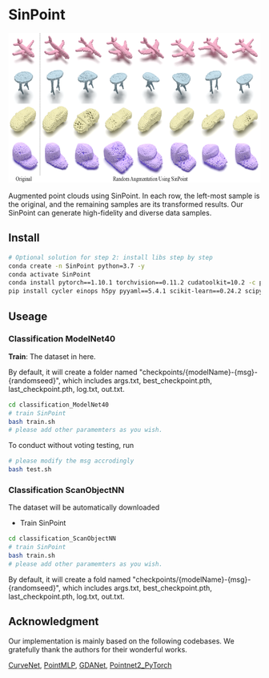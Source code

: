 # SinPoint

<div align="center">
  <img src="images/augments.png" width="650px" height="300px">
</div>

Augmented point clouds using SinPoint. In each row, the left-most sample is the original, and the remaining samples are its transformed results. Our SinPoint can generate high-fidelity and diverse data samples.


## Install

```bash
# Optional solution for step 2: install libs step by step
conda create -n SinPoint python=3.7 -y
conda activate SinPoint
conda install pytorch==1.10.1 torchvision==0.11.2 cudatoolkit=10.2 -c pytorch -y
pip install cycler einops h5py pyyaml==5.4.1 scikit-learn==0.24.2 scipy tqdm matplotlib==3.4.2
```


## Useage

### Classification ModelNet40
**Train**: The dataset in here.

By default, it will create a folder named "checkpoints/{modelName}-{msg}-{randomseed}", which includes args.txt, best_checkpoint.pth, last_checkpoint.pth, log.txt, out.txt.
```bash
cd classification_ModelNet40
# train SinPoint
bash train.sh
# please add other paramemters as you wish.
```

To conduct without voting testing, run
```bash
# please modify the msg accrodingly
bash test.sh
```

### Classification ScanObjectNN

The dataset will be automatically downloaded

- Train SinPoint 
```bash
cd classification_ScanObjectNN
# train SinPoint
bash train.sh
# please add other paramemters as you wish.
```
By default, it will create a fold named "checkpoints/{modelName}-{msg}-{randomseed}", which includes args.txt, best_checkpoint.pth, last_checkpoint.pth, log.txt, out.txt.

## Acknowledgment

Our implementation is mainly based on the following codebases. We gratefully thank the authors for their wonderful works.

[CurveNet](https://github.com/tiangexiang/CurveNet),
[PointMLP](https://github.com/ma-xu/pointMLP-pytorch),
[GDANet](https://github.com/mutianxu/GDANet),
[Pointnet2_PyTorch](https://github.com/erikwijmans/Pointnet2_PyTorch)
